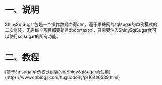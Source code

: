 <h1>一、说明</h1>
<p>ShinySqlSugar包是一个操作数据库得orm，基于果糖网的sqlsugar的单例模式的二次封装，无需每个项目都要新建dbcontext类，只需要注入ShinySqlSugar就可以使用sqlsugar的所有功能。</p>
<h1>二、教程</h1>
[基于Sqlsugar单例模式封装的库ShinySqlSugar的使用](https://www.cnblogs.com/huguodong/p/16400539.html)
